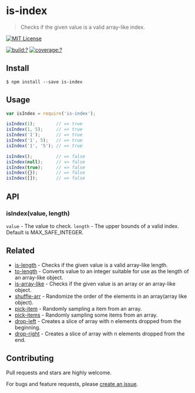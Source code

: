# is-index

> Checks if the given value is a valid array-like index.

[![MIT License](https://img.shields.io/badge/license-MIT_License-green.svg?style=flat-square)](https://github.com/bubkoo/is-index/blob/master/LICENSE)

[![build:?](https://img.shields.io/travis/bubkoo/is-index/master.svg?style=flat-square)](https://travis-ci.org/bubkoo/is-index)
[![coverage:?](https://img.shields.io/coveralls/bubkoo/is-index/master.svg?style=flat-square)](https://coveralls.io/github/bubkoo/is-index)


## Install

```
$ npm install --save is-index 
```


## Usage

```js
var isIndex = require('is-index');

isIndex(1);        // => true
isIndex(1, 5);     // => true
isIndex('1');      // => true
isIndex('1', 5);   // => true
isIndex('1', '5'); // => true

isIndex();         // => false
isIndex(null);     // => false
isIndex(true);     // => false
isIndex({});       // => false
isIndex([]);       // => false
```

## API

### isIndex(value, length)

`value` - The value to check.
`length` - The upper bounds of a valid index. Default is MAX_SAFE_INTEGER.

## Related

- [is-length](https://github.com/bubkoo/is-length) - Checks if the given value is a valid array-like length.
- [to-length](https://github.com/bubkoo/to-length) - Converts value to an integer suitable for use as the length of an array-like object.
- [is-array-like](https://github.com/bubkoo/is-array-like) - Checks if the given value is an array or an array-like object.
- [shuffle-arr](https://github.com/bubkoo/shuffle-arr) - Randomize the order of the elements in an array(array like object). 
- [pick-item](https://github.com/bubkoo/pick-item) - Randomly sampling a item from an array.
- [pick-items](https://github.com/bubkoo/pick-items) - Randomly sampling some items from an array. 
- [drop-left](https://github.com/bubkoo/drop-left) - Creates a slice of array with n elements dropped from the beginning.
- [drop-right](https://github.com/bubkoo/drop-right) - Creates a slice of array with n elements dropped from the end.

## Contributing

Pull requests and stars are highly welcome.

For bugs and feature requests, please [create an issue](https://github.com/bubkoo/is-index/issues/new).
